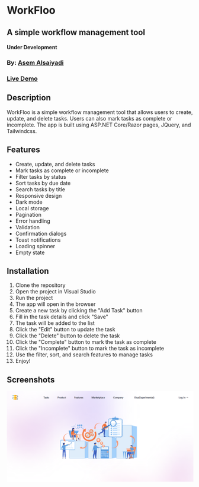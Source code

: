 # WorkFloo
## A simple workflow management tool
#### Under Development
### By: [Asem Alsaiyadi](https://asemalsaiyadi.onrender.com)

### [Live Demo](https://asemalsaiyadi.onrender.com/)


## Description
WorkFloo is a simple workflow management tool that allows users to create, update, and delete tasks. Users can also mark tasks as complete or incomplete. 
The app is built using ASP.NET Core/Razor pages, JQuery, and Tailwindcss.

## Features
- Create, update, and delete tasks
- Mark tasks as complete or incomplete
- Filter tasks by status
- Sort tasks by due date
- Search tasks by title
- Responsive design
- Dark mode
- Local storage
- Pagination
- Error handling
- Validation
- Confirmation dialogs
- Toast notifications
- Loading spinner
- Empty state


## Installation
1. Clone the repository
1. Open the project in Visual Studio
1. Run the project
1. The app will open in the browser
1. Create a new task by clicking the "Add Task" button
1. Fill in the task details and click "Save"
1. The task will be added to the list
1. Click the "Edit" button to update the task
1. Click the "Delete" button to delete the task
1. Click the "Complete" button to mark the task as complete
1. Click the "Incomplete" button to mark the task as incomplete
1. Use the filter, sort, and search features to manage tasks
1. Enjoy!

## Screenshots
![WorkFloo](Screenshot-2024-1.png)

